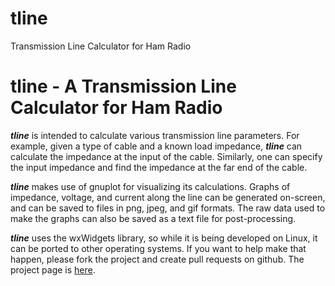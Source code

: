 # tline
Transmission Line Calculator for Ham Radio

tline - A Transmission Line Calculator for Ham Radio
====================================================

**_tline_** is intended to calculate various transmission line parameters. For example, given a type of cable and a known load impedance, **_tline_** can calculate the impedance at the input of the cable. Similarly, one can specify the input impedance and find the impedance at the far end of the cable.

**_tline_** makes use of gnuplot for visualizing its calculations. Graphs of impedance, voltage, and current along the line can be generated on-screen, and can be saved to files in png, jpeg, and gif formats. The raw data used to make the graphs can also be saved as a text file for post-processing.

**_tline_** uses the wxWidgets library, so while it is being developed on Linux, it can be ported to other operating systems. If you want to help make that happen, please fork the project and create pull requests on github. The project page is [here](http://github.com/stevefalco/tline).
